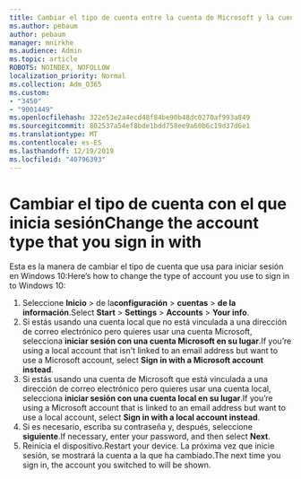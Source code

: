 ```yaml
---
title: Cambiar el tipo de cuenta entre la cuenta de Microsoft y la cuenta local
ms.author: pebaum
author: pebaum
manager: mnirkhe
ms.audience: Admin
ms.topic: article
ROBOTS: NOINDEX, NOFOLLOW
localization_priority: Normal
ms.collection: Adm_O365
ms.custom:
- "3450"
- "9001449"
ms.openlocfilehash: 322e53e2a4ecd48f84be90b48dc0270af993a849
ms.sourcegitcommit: 802537a54ef8bde1bdd758ee9a60b6c19d37d6e1
ms.translationtype: MT
ms.contentlocale: es-ES
ms.lasthandoff: 12/19/2019
ms.locfileid: "40796393"
---
```

# <a name="change-the-account-type-that-you-sign-in-with"></a><span data-ttu-id="9e163-102">Cambiar el tipo de cuenta con el que inicia sesión</span><span class="sxs-lookup"><span data-stu-id="9e163-102">Change the account type that you sign in with</span></span>

<span data-ttu-id="9e163-103">Esta es la manera de cambiar el tipo de cuenta que usa para iniciar sesión en Windows 10:</span><span class="sxs-lookup"><span data-stu-id="9e163-103">Here’s how to change the type of account you use to sign in to Windows 10:</span></span>

1. <span data-ttu-id="9e163-104">Seleccione **Inicio** > de la**configuración** > **cuentas** > **de la información**.</span><span class="sxs-lookup"><span data-stu-id="9e163-104">Select **Start** > **Settings** > **Accounts** > **Your info**.</span></span>
2. <span data-ttu-id="9e163-105">Si estás usando una cuenta local que no está vinculada a una dirección de correo electrónico pero quieres usar una cuenta Microsoft, selecciona **iniciar sesión con una cuenta Microsoft en su lugar**.</span><span class="sxs-lookup"><span data-stu-id="9e163-105">If you’re using a local account that isn't linked to an email address but want to use a Microsoft account, select **Sign in with a Microsoft account instead**.</span></span>
3. <span data-ttu-id="9e163-106">Si estás usando una cuenta de Microsoft que está vinculada a una dirección de correo electrónico pero quieres usar una cuenta local, selecciona **iniciar sesión con una cuenta local en su lugar**.</span><span class="sxs-lookup"><span data-stu-id="9e163-106">If you’re using a Microsoft account that is linked to an email address but want to use a local account, select **Sign in with a local account instead**.</span></span>
4. <span data-ttu-id="9e163-107">Si es necesario, escriba su contraseña y, después, seleccione **siguiente**.</span><span class="sxs-lookup"><span data-stu-id="9e163-107">If necessary, enter your password, and then select **Next**.</span></span>
5. <span data-ttu-id="9e163-108">Reinicia el dispositivo.</span><span class="sxs-lookup"><span data-stu-id="9e163-108">Restart your device.</span></span> <span data-ttu-id="9e163-109">La próxima vez que inicie sesión, se mostrará la cuenta a la que ha cambiado.</span><span class="sxs-lookup"><span data-stu-id="9e163-109">The next time you sign in, the account you switched to will be shown.</span></span>